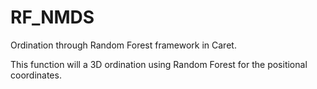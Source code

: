 # RF_NMDS
 Ordination through Random Forest framework in Caret.

 This function will a 3D ordination using Random Forest for the positional coordinates.
